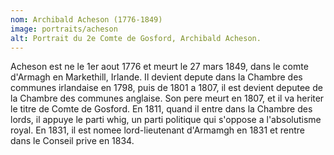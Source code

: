 ```yaml
---
nom: Archibald Acheson (1776-1849)
image: portraits/acheson
alt: Portrait du 2e Comte de Gosford, Archibald Acheson.
---
```


Acheson est ne le 1er aout 1776 et meurt le 27 mars 1849, dans le comte d'Armagh en Markethill, Irlande. Il devient depute dans la Chambre des communes irlandaise en 1798, puis de 1801 a 1807, il est devient deputee de la Chambre des communes anglaise. Son pere meurt en 1807, et il va heriter le titre de Comte de Gosford. En 1811, quand il entre dans la Chambre des lords, il appuye le parti whig, un parti politique qui s'oppose a l'absolutisme royal. En 1831, il est nomee lord-lieutenant d'Armamgh en 1831 et rentre dans le Conseil prive en 1834.
